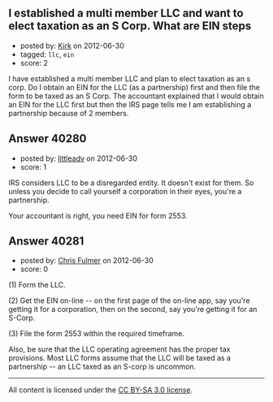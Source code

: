 ## I established a multi member LLC and want to elect taxation as an S Corp. What are EIN steps

- posted by: [Kirk](https://stackexchange.com/users/-1/18599-kirk) on 2012-06-30
- tagged: `llc`, `ein`
- score: 2

I have established a multi member LLC and plan to elect taxation as an s corp.  Do I obtain an EIN for the LLC (as a partnership) first and then file the form to be taxed as an S Corp.  The accountant explained that I would obtain an EIN for the LLC first but then the IRS page tells me I am establishing a partnership because of 2 members.


## Answer 40280

- posted by: [littleadv](https://stackexchange.com/users/-1/13808-littleadv) on 2012-06-30
- score: 1

IRS considers LLC to be a disregarded entity. It doesn't exist for them. So unless you decide to call yourself a corporation in their eyes, you're a partnership.

Your accountant is right, you need EIN for form 2553.


## Answer 40281

- posted by: [Chris Fulmer](https://stackexchange.com/users/-1/17026-chris-fulmer) on 2012-06-30
- score: 0

(1)  Form the LLC.

(2)  Get the EIN on-line -- on the first page of the on-line app, say you're getting it for a corporation, then on the second, say you're getting it for an S-Corp.

(3)  File the form 2553 within the required timeframe.

Also, be sure that the LLC operating agreement has the proper tax provisions.  Most LLC forms assume that the LLC will be taxed as a partnership -- an LLC taxed as an S-corp is uncommon.



---

All content is licensed under the [CC BY-SA 3.0 license](https://creativecommons.org/licenses/by-sa/3.0/).
